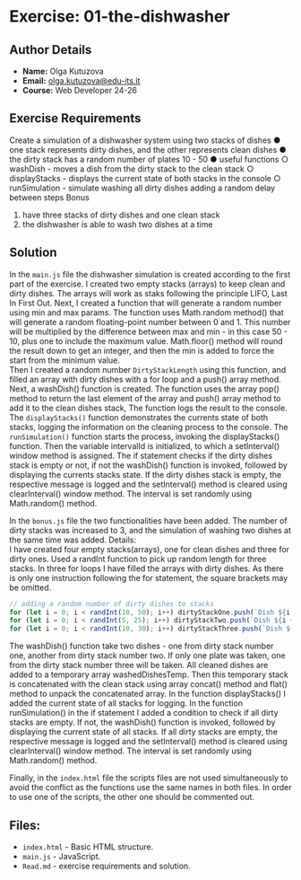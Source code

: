 # Exercise: 01-the-dishwasher

## Author Details
- **Name:** Olga Kutuzova  
- **Email:** olga.kutuzova@edu-its.it  
- **Course:** Web Developer 24-26


## Exercise Requirements
Create a simulation of a dishwasher system using two stacks of dishes
● one stack represents dirty dishes, and the other represents clean dishes
● the dirty stack has a random number of plates 10 - 50
● useful functions
○ washDish - moves a dish from the dirty stack to the clean stack
○ displayStacks - displays the current state of both stacks in the console
○ runSimulation - simulate washing all dirty dishes adding a random delay between steps
Bonus
1. have three stacks of dirty dishes and one clean stack
2. the dishwasher is able to wash two dishes at a time

 
## Solution
In the `main.js` file the dishwasher simulation is created according to the first part of the exercise. I created two empty stacks (arrays) to keep clean and dirty dishes. The arrays will work as staks following the principle LIFO, Last In First Out. Next, I created a function that will generate a random number using min and max params. The function uses Math.random method() that will generate a random floating-point number between 0 and 1. This number will be multiplied by the difference between max and min - in this case 50 - 10, plus one to include the maximum value. Math.floor() method will round the result down to get an integer, and then the min is added to force the start from the minimum value.  
Then I created a random number `DirtyStackLength` using this function, and filled an array with dirty dishes with a for loop and a push() array method. 
Next, a washDish() function is created. The function uses the array pop() method to return the last element of the array and push() array method to add it to the clean dishes stack, The function logs the result to the console.  
The `displayStacks()` function demonstrates the currents state of both stacks, logging the information on the cleaning process to the console. 
The `runSimulation()` function starts the process, invoking the displayStacks() function. Then the variable intervalId is initialized, to which a setInterval() window method is assigned. The if statement checks if the dirty dishes stack is empty or not, if not the washDish() function is invoked, followed by displaying the currents stacks state. If the dirty dishes stack is empty, the respective message is logged and the setInterval() method is cleared using clearInterval() window method. The interval is set randomly using Math.random() method.  

In the `bonus.js` file the two functionalities have been added. The number of dirty stacks was increased to 3, and the simulation of washing two dishes at the same time was added. 
Details:  
I have created four empty stacks(arrays), one for clean dishes and three for dirty ones. Used a randInt function to pick up random length for three stacks. In three for loops I have filled the arrays with dirty dishes. As there is only one instruction following the for statement, the square brackets may be omitted. 

```JavaScript
// adding a random number of dirty dishes to stacks
for (let i = 0; i < randInt(10, 50); i++) dirtyStackOne.push(`Dish ${i + 1} from Stack One`);
for (let i = 0; i < randInt(5, 25); i++) dirtyStackTwo.push(`Dish ${i + 1} from Stack Two`);
for (let i = 0; i < randInt(10, 30); i++) dirtyStackThree.push(`Dish ${i + 1} from Stack Three`);

```
The washDish() function take two dishes - one from dirty stack number one, another from dirty stack number two. If only one plate was taken, one from the dirty stack number three will be taken. All cleaned dishes are added to a temporary array washedDishesTemp. Then this temporary stack is concatenated with the clean stack using array concat() method and flat() method to unpack the concatenated array. 
In the function displayStacks() I added the current state of all stacks for logging. 
In the function runSimulation() in the if statement I added a condition to check if all dirty stacks are empty. If not, the washDish() function is invoked, followed by displaying the current state of all stacks. If all dirty stacks are empty, the respective message is logged and the setInterval() method is cleared using clearInterval() window method. The interval is set randomly using Math.random() method.

Finally, in the `index.html` file the scripts files are not used simultaneously to avoid the conflict as the functions use the same names in both files. In order to use one of the scripts, the other one should be commented out.




## Files:
- `index.html` - Basic HTML structure.
- `main.js` - JavaScript.
- `Read.md` - exercise requirements and solution. 
